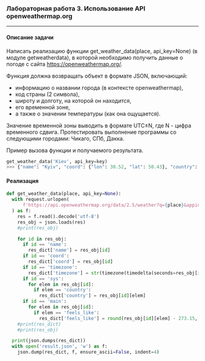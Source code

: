 ### Лабораторная работа 3. Использование API openweathermap.org
***
#### Описание задачи
Написать реализацию функции get_weather_data(place, api_key=None) (в модуле getweatherdata), в которой необходимо получить данные о погоде с сайта https://openweathermap.org/.

Функция должна возвращать объект в формате JSON, включающий:

+ информацию о названии города (в контексте openweathermap),
+ код страны (2 символа),
+ широту и долготу, на которой он находится,
+ его временной зоне,
+ а также о значении температуры (как она ощущается).

Значение временной зоны выводить в формате UTC±N, где N - цифра временного сдвига. Протестировать выполнение программы со следующими городами: Чикаго, СПб, Дакка.

Пример вызова функции и получаемого результата.

```python
get_weather_data('Kiev', api_key=key)
>>> {"name": "Kyiv", "coord": {"lon": 30.52, "lat": 50.43}, "country": "UA", "feels_like": 21.96, "timezone": "UTC+3"}
```

#### Реализация

```python
def get_weather_data(place, api_key=None):
  with request.urlopen(
      f'https://api.openweathermap.org/data/2.5/weather?q={place}&appid={api_key}'
  ) as f:
    res = f.read().decode('utf-8')
    res_obj = json.loads(res)
    #print(res_obj)

    for id in res_obj:
      if id == 'name':
        res_dict['name'] = res_obj[id]
      if id == 'coord':
        res_dict['coord'] = res_obj[id]
      if id == 'timezone':
        res_dict['timezone'] = str(timezone(timedelta(seconds=res_obj[id])))
      if id == 'sys':
        for elem in res_obj[id]:
          if elem == 'country':
            res_dict['country'] = res_obj[id][elem]
      if id == 'main':
        for elem in res_obj[id]:
          if elem == 'feels_like':
            res_dict['feels_like'] = round(res_obj[id][elem] - 273.15, 2)
    #print(res_dict)
    #print(res_obj)

  print(json.dumps(res_dict))
  with open('result.json', 'w') as f:
    json.dump(res_dict, f, ensure_ascii=False, indent=4)
  ```
